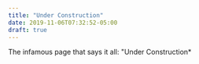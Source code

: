 ```yaml
---
title: "Under Construction"
date: 2019-11-06T07:32:52-05:00
draft: true
---
```


The infamous page that says it all: "Under Construction*